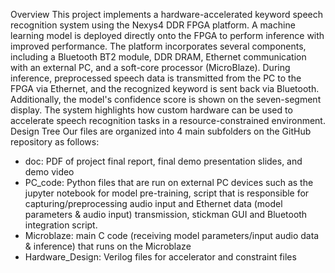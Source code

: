 Overview
This project implements a hardware-accelerated keyword speech recognition system using the Nexys4 DDR FPGA platform. A machine learning model is deployed directly onto the FPGA to perform inference with improved performance. The platform incorporates several components, including a Bluetooth BT2 module, DDR DRAM, Ethernet communication with an external PC, and a soft-core processor (MicroBlaze). During inference, preprocessed speech data is transmitted from the PC to the FPGA via Ethernet, and the recognized keyword is sent back via Bluetooth. Additionally, the model's confidence score is shown on the seven-segment display. The system highlights how custom hardware can be used to accelerate speech recognition tasks in a resource-constrained environment.
Design Tree
Our files are organized into 4 main subfolders on the GitHub repository as follows: 
* doc: PDF of project final report, final demo presentation slides, and demo video
* PC_code: Python files that are run on external PC devices such as the jupyter notebook for model pre-training, script that is responsible for capturing/preprocessing audio input and Ethernet data (model parameters & audio input) transmission, stickman GUI and Bluetooth integration script. 
* Microblaze: main C code (receiving model parameters/input audio data & inference) that runs on the Microblaze
* Hardware_Design: Verilog files for accelerator and constraint files
